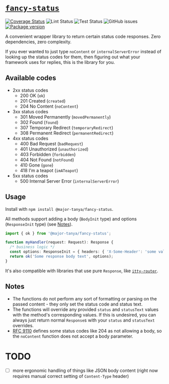 # [`fancy-status`](https://www.npmjs.com/package/@major-tanya/fancy-status)

[![Coverage Status](https://coveralls.io/repos/github/MajorTanya/fancy-status/badge.svg?branch=main)](https://coveralls.io/github/MajorTanya/fancy-status?branch=main)
![Lint Status](https://img.shields.io/github/actions/workflow/status/MajorTanya/fancy-status/lint.yml?label=lint)
![Test Status](https://img.shields.io/github/actions/workflow/status/MajorTanya/fancy-status/testing.yml?label=tests)
![GitHub issues](https://img.shields.io/github/issues/MajorTanya/fancy-status)
[![Package version](https://img.shields.io/npm/v/@major-tanya/fancy-status)](https://www.npmjs.com/package/@major-tanya/fancy-status)

A convenient wrapper library to return certain status code responses. Zero dependencies, zero complexity.

If you ever wanted to just type `noContent` or `internalServerError` instead of looking up the status codes for them,
then figuring out what your framework uses for replies, this is the library for you.

## Available codes

- 2xx status codes
  - 200 OK (`ok`)
  - 201 Created (`created`)
  - 204 No Content (`noContent`)
- 3xx status codes
  - 301 Moved Permanently (`movedPermanently`)
  - 302 Found (`found`)
  - 307 Temporary Redirect (`temporaryRedirect`)
  - 308 Permanent Redirect (`permanentRedirect`)
- 4xx status codes
  - 400 Bad Request (`badRequest`)
  - 401 Unauthorized (`unauthorized`)
  - 403 Forbidden (`forbidden`)
  - 404 Not Found (`notFound`)
  - 410 Gone (`gone`)
  - 418 I'm a teapot (`imATeapot`)
- 5xx status codes
  - 500 Internal Server Error (`internalServerError`)

## Usage

Install with `npm install @major-tanya/fancy-status`.

All methods support adding a body (`BodyInit` type) and options (`ResponseInit` type) (see [Notes](#notes)).

```typescript
import { ok } from '@major-tanya/fancy-status';

function myHandler(request: Request): Response {
  /* business logic */
  const options: ResponseInit = { headers: { 'X-Some-Header': 'some value' } };
  return ok('Some response body text', options);
}
```

It's also compatible with libraries that use pure `Response`, like
[`itty-router`](https://github.com/kwhitley/itty-router).

## Notes

- The functions do not perform any sort of formatting or parsing on the passed content - they only set the status code
  and status text.
- The functions will override any provided `status` and `statusText` values with the method's corresponding values. If
  this is undesired, you can always just return normal `Response`s with your `status` and `statusText` overrides.
- [RFC 9110](https://datatracker.ietf.org/doc/html/rfc9110) defines some status codes like 204 as not allowing a body,
  so the `noContent` function does not accept a body parameter.

# TODO

- [ ] more ergonomic handling of things like JSON body content (right now requires manual correct setting of
      `Content-Type` header)
